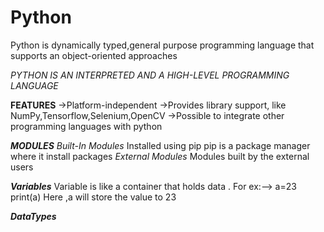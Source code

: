 # Python
Python is dynamically typed,general purpose programming language that supports an object-oriented approaches

*PYTHON IS AN INTERPRETED AND A HIGH-LEVEL PROGRAMMING LANGUAGE*

 **FEATURES**
->Platform-independent
->Provides library support, like NumPy,Tensorflow,Selenium,OpenCV
->Possible to integrate other programming languages with python

***MODULES***
*Built-In Modules*
Installed using pip
pip is a package manager where it install packages 
*External Modules*
Modules built by the external users


***Variables***
Variable is like a container that holds data . 
For ex:--> a=23
           print(a)
           Here ,a will store the value to 23

***DataTypes***
